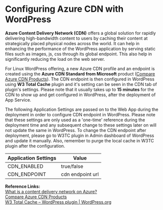 # Configuring Azure CDN with WordPress

**Azure Content Delivery Network (CDN)** offers a global solution for rapidly delivering high-bandwidth content to users by caching their content at strategically placed physical nodes across the world. It can  help in enhancing the performance of the WordPress application by serving static files such as images, js, css through its global endpoint. This also help in significantly reducing the load on the web server. 

For Linux WordPress offering, a new Azure CDN profile and an endpoint is created using the **Azure CDN Standard from Microsoft** product ([Compare Azure CDN Products](https://docs.microsoft.com/en-us/azure/cdn/cdn-features?toc=/azure/frontdoor/TOC.json)).  The CDN endpoint is then configured in WordPress using **W3 Total Cache** plugin and it's setting can be seen in the CDN tab of plugin's settings. Please note that it usually takes up to **15 minutes** for the CDN to show up and get configured in WordPress, after the deployment of App Service. 

The following Application Settings are passed on to the Web App during the deployment in order to configure CDN endpoint in WordPress. Please note that these settings are only used as a 'one-time' reference during the deployment time and any subsequent change to these settings later on will not update the same in WordPress. To change the CDN endpoint after deployment, please go to W3TC plugin in Admin dashboard of WordPress and update it manually. Also, remember to purge the local cache in W3TC plugin after the configuration.

|Application Settings | Value |
|---------------------|-------|
|CDN_ENABLED | true/false     |
|CDN_ENDPOINT | cdn endpoint url   |


**Reference Links:**<br>
[What is a content delivery network on Azure?](https://docs.microsoft.com/en-us/azure/cdn/cdn-overview?toc=/azure/frontdoor/TOC.json) <br>
[Compare Azure CDN Products](https://docs.microsoft.com/en-us/azure/cdn/cdn-features?toc=/azure/frontdoor/TOC.json)<br>
[W3 Total Cache – WordPress plugin | WordPress.org](https://wordpress.org/plugins/w3-total-cache/)



